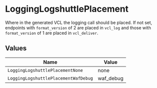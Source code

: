 # LoggingLogshuttlePlacement

Where in the generated VCL the logging call should be placed. If not set, endpoints with `format_version` of 2 are placed in `vcl_log` and those with `format_version` of 1 are placed in `vcl_deliver`.



## Values

| Name                                 | Value                                |
| ------------------------------------ | ------------------------------------ |
| `LoggingLogshuttlePlacementNone`     | none                                 |
| `LoggingLogshuttlePlacementWafDebug` | waf_debug                            |